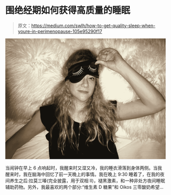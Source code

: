 # 围绝经期如何获得高质量的睡眠

> 原文：<https://medium.com/swlh/how-to-get-quality-sleep-when-youre-in-perimenopause-105e95290f17>

![](img/8090f3f387e95e0389f6373d2ca4a19f.png)

当闹钟在早上 6 点响起时，我醒来时又湿又冷，我的睡衣滑落到身体两侧。当我醒来时，我在脑海中回忆了前一天晚上的事情。我在晚上 9:30 睡着了，在我的夜间养生之后:拉莫三嗪(完全披露，用于双相 II)，褪黑激素，和一种非处方夜间睡眠辅助药物。另外，我最喜欢的两个部分:“维生素 D 糖果”和 Oikos 三零酸奶希望…